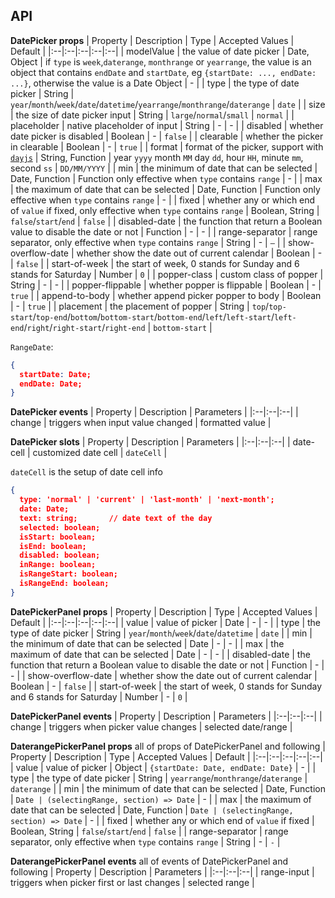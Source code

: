 ## API

**DatePicker props**
| Property | Description | Type | Accepted Values | Default |
|:--|:--|:--|:--|:--|
| modelValue | the value of date picker | Date, Object | if `type` is `week`,`daterange`, `monthrange` or `yearrange`, the value is an object that contains `endDate` and `startDate`, eg `{startDate: ..., endDate: ...}`, otherwise the value is a Date Object | - |
| type | the type of date picker | String | `year`/`month`/`week`/`date`/`datetime`/`yearrange`/`monthrange`/`daterange` | `date` |
| size | the size of date picker input | String | `large`/`normal`/`small` | `normal` |
| placeholder | native placeholder of input | String | - | - |
| disabled | whether date picker is disabled | Boolean | - | `false` |
| clearable | whether the picker in clearable | Boolean | - | `true` |
| format | format of the picker, support with [`dayjs`](https://dayjs.fenxianglu.cn/) | String, Function | year `yyyy` month `MM` day `dd`, hour `HH`, minute `mm`, second `ss` | `DD/MM/YYYY` |
| min | the minimum of date that can be selected | Date, Function | Function only effective when `type` contains `range` | - |
| max | the maximum of date that can be selected | Date, Function | Function only effective when `type` contains `range` | - |
| fixed | whether any or which end of `value` if fixed, only effective when `type` contains `range` | Boolean, String | `false`/`start`/`end` | `false` |
| disabled-date | the function that return a Boolean value to disable the date or not | Function | - | - |
| range-separator | range separator, only effective when `type` contains `range` | String | - | `–` |
| show-overflow-date | whether show the date out of current calendar | Boolean | - | `false` |
| start-of-week | the start of week, 0 stands for Sunday and 6 stands for Saturday | Number | `0` |
| popper-class | custom class of popper | String | - | - |
| popper-flippable | whether popper is flippable | Boolean | - | `true` |
| append-to-body | whether append picker popper to body | Boolean | - | `true` |
| placement | the placement of popper | String | `top`/`top-start`/`top-end`/`bottom`/`bottom-start`/`bottom-end`/`left`/`left-start`/`left-end`/`right`/`right-start`/`right-end` | `bottom-start` |


`RangeDate`:
```json
{
  startDate: Date;
  endDate: Date;
}
```

**DatePicker events**
| Property | Description | Parameters |
|:--|:--|:--|
| change | triggers when input value changed | 	formatted value |

**DatePicker slots**
| Property | Description | Parameters |
|:--|:--|:--|
| date-cell | customized date cell | `dateCell` |

`dateCell` is the setup of date cell info
```json
{
  type: 'normal' | 'current' | 'last-month' | 'next-month';
  date: Date;
  text: string;       // date text of the day
  selected: boolean;
  isStart: boolean;
  isEnd: boolean;
  disabled: boolean;
  inRange: boolean;
  isRangeStart: boolean;
  isRangeEnd: boolean;
}
```

**DatePickerPanel props**
| Property | Description | Type | Accepted Values | Default |
|:--|:--|:--|:--|:--|
| value | value of picker | Date | - | - |
| type | the type of date picker | String | `year`/`month`/`week`/`date`/`datetime` | `date` |
| min | the minimum of date that can be selected | Date | - | - |
| max | the maximum of date that can be selected | Date | - | - |
| disabled-date | the function that return a Boolean value to disable the date or not | Function | - | - |
| show-overflow-date | whether show the date out of current calendar | Boolean | - | `false` |
| start-of-week | the start of week, 0 stands for Sunday and 6 stands for Saturday | Number | - | `0` |

**DatePickerPanel events**
| Property | Description | Parameters |
|:--|:--|:--|
| change | triggers when picker value changes | selected date/range |

**DaterangePickerPanel props**
all of props of DatePickerPanel and following
| Property | Description | Type | Accepted Values | Default |
|:--|:--|:--|:--|:--|
| value | value of picker | Object | `{startDate: Date, endDate: Date}` | - |
| type | the type of date picker | String | `yearrange`/`monthrange`/`daterange` | `daterange` |
| min | the minimum of date that can be selected | Date, Function | `Date | (selectingRange, section) => Date` | - |
| max | the maximum of date that can be selected | Date, Function | `Date | (selectingRange, section) => Date` | - |
| fixed | whether any or which end of `value` if fixed | Boolean, String | `false`/`start`/`end` | `false` |
| range-separator | range separator, only effective when `type` contains `range` | String | - | `-` |

**DaterangePickerPanel events**
all of events of DatePickerPanel and following
| Property | Description | Parameters |
|:--|:--|:--|
| range-input | triggers when picker first or last changes | selected range |

